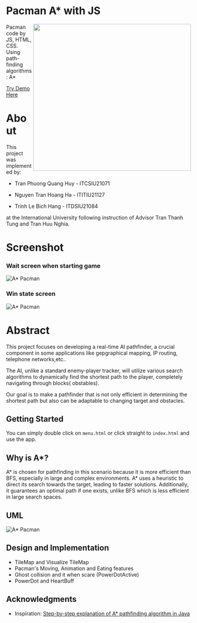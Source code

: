 # Pacman A* with JS
<img src="https://static.wikia.nocookie.net/pacman/images/2/24/Pac-Man-0.png/revision/latest/scale-to-width-down/1200?cb=20190526005949" align="right"
      width="430" height="400">
Pacman code by JS, HTML, CSS. Using path-finding algorithms: A*

[Try Demo Here](https://github.com/KengG1M/PacmanJS.git)

# About
This project was implemented by:

   * Tran Phuong Quang Huy - ITCSIU21071
   
   * Nguyen Tran Hoang Ha  - ITITIU21127
   
   * Trinh Le Bich Hang    - ITDSIU21084
   
at the International University following instruction of Advisor Tran Thanh Tung and Tran Huu Nghia.

# Screenshot
### Wait screen when starting game
![A* Pacman](https://i.imgur.com/H7njko3.png)
### Win state screen
![A* Pacman](https://i.imgur.com/dFx3Tb3.png)

# Abstract
This project focuses on developing a real-time AI pathfinder, a crucial component in some applications like gepgraphical mapping, IP routing, telephone networks,etc..

The AI, unlike a standard enemy-player tracker, will utilize various search algorithms to dynamically find the shortest path to the player, completely navigating through blocks( obstables).

Our goal is to make a pathfinder that is not only  efficient in determining the shortest path but also can be adaptable to changing target and obstacles.
## Getting Started

You can simply double click on `menu.html` or click straight to `index.html`  and use the app. 

## Why is A*?
A* is chosen for pathfinding in this scenario because it is more efficient than BFS, especially in large and complex environments. A* uses a heuristic to direct its search towards the target, leading to faster solutions. Additionally, it guarantees an optimal path if one exists, unlike BFS which is less efficient in large search spaces.

## UML
![A* Pacman](https://i.imgur.com/JIiznAA.png)
## Design and Implementation
* TileMap and Visualize TileMap
* Pacman's Moving, Animation and Eating features
* Ghost collision and it when scare (PowerDotActive)
* PowerDot and HeartBuff

## Acknowledgments

* Inspiration: [Step-by-step explanation of A* pathfinding algorithm in Java](https://www.youtube.com/watch?v=2JNEme00ZFA&t=615s)
  

  

